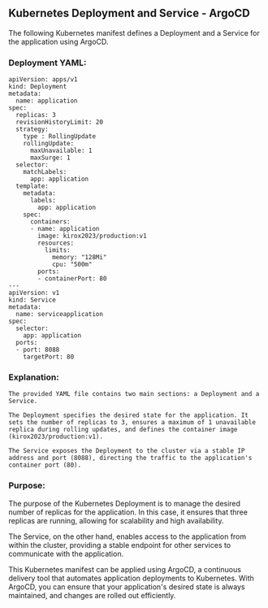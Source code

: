 ## Kubernetes Deployment and Service - ArgoCD

The following Kubernetes manifest defines a Deployment and a Service for the application using ArgoCD.

### Deployment YAML:

```
apiVersion: apps/v1
kind: Deployment
metadata:
  name: application
spec:
  replicas: 3
  revisionHistoryLimit: 20
  strategy:
    type : RollingUpdate
    rollingUpdate:
      maxUnavailable: 1
      maxSurge: 1
  selector:
    matchLabels:
      app: application
  template:
    metadata:
      labels:
        app: application
    spec:
      containers:
      - name: application
        image: kirox2023/production:v1
        resources:
          limits:
            memory: "128Mi"
            cpu: "500m"
        ports:
        - containerPort: 80
---
apiVersion: v1
kind: Service
metadata:
  name: serviceapplication
spec:
  selector:
    app: application
  ports:
  - port: 8088
    targetPort: 80
```


### Explanation:

    The provided YAML file contains two main sections: a Deployment and a Service.

    The Deployment specifies the desired state for the application. It sets the number of replicas to 3, ensures a maximum of 1 unavailable replica during rolling updates, and defines the container image (kirox2023/production:v1).

    The Service exposes the Deployment to the cluster via a stable IP address and port (8088), directing the traffic to the application's container port (80).

### Purpose:

The purpose of the Kubernetes Deployment is to manage the desired number of replicas for the application. In this case, it ensures that three replicas are running, allowing for scalability and high availability.

The Service, on the other hand, enables access to the application from within the cluster, providing a stable endpoint for other services to communicate with the application.

This Kubernetes manifest can be applied using ArgoCD, a continuous delivery tool that automates application deployments to Kubernetes. With ArgoCD, you can ensure that your application's desired state is always maintained, and changes are rolled out efficiently.
